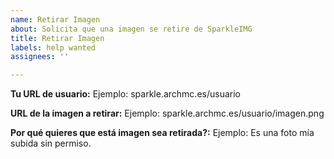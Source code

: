 ```yaml
---
name: Retirar Imagen
about: Solicita que una imagen se retire de SparkleIMG
title: Retirar Imagen
labels: help wanted
assignees: ''

---
```


**Tu URL de usuario:**
Ejemplo: sparkle.archmc.es/usuario

**URL de la imagen a retirar:**
Ejemplo: sparkle.archmc.es/usuario/imagen.png

**Por qué quieres que está imagen sea retirada?:**
Ejemplo: Es una foto mía subida sin permiso.
